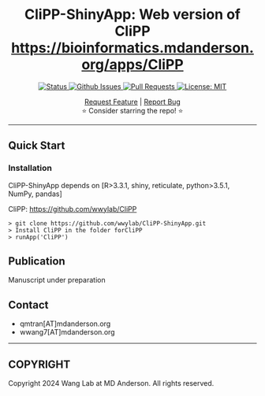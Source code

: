 <p align="center">

  <h1 align="center">
    CliPP-ShinyApp: Web version of CliPP <a href="https://bioinformatics.mdanderson.org/apps/CliPP">https://bioinformatics.mdanderson.org/apps/CliPP 
  </h1>

  <p align="center">
   <a href="https://github.com/wwylab/CliPP-ShinyApp" target="_blank">
     <img alt="Status"
          src="https://img.shields.io/badge/status-active-success.svg" />
   </a>
   <a href="https://github.com/wwylab/CliPP-ShinyApp/issues" target="_blank">
     <img alt="Github Issues"
          src="https://img.shields.io/github/issues/stjude/RNAIndel" />
   </a>
   <a href="https://github.com/wwylab/CliPP-ShinyApp/pulls" target="_blank">
     <img alt="Pull Requests"
          src="https://img.shields.io/github/issues-pr/wwylab/CliPP-ShinyApp" />
   </a>
   <a href="https://github.com/wwylab/CliPP-ShinyApp/blob/master/LICENSE.md" target="_blank">
     <img alt="License: MIT"
          src="https://img.shields.io/badge/License-MIT-blue.svg" />
   </a>
   <br />
  </p>

  </p>
  <p align="center">
   <a href="https://github.com/wwylab/CliPP-ShinyApp/issues/new?assignees=&labels=&template=feature_request.md&title=Descriptive%20Title&labels=enhancement">Request Feature</a>
    | 
   <a href="https://github.com/wwylab/CliPP-ShinyApp/issues/new?assignees=&labels=&template=bug_report.md&title=Descriptive%20Title&labels=bug">Report Bug</a>
   <br />
    ⭐ Consider starring the repo! ⭐
   <br />
  </p>
</p>

---
## Quick Start


### Installation
CliPP-ShinyApp depends on [R>3.3.1, shiny, reticulate, python>3.5.1, NumPy, pandas] 

CliPP: <a href="https://github.com/wwylab/CliPP">https://github.com/wwylab/CliPP

```
> git clone https://github.com/wwylab/CliPP-ShinyApp.git
> Install CliPP in the folder forCliPP
> runApp('CliPP')
```
## Publication
Manuscript under preparation

## Contact
* qmtran[AT]mdanderson.org
* wwang7[AT]mdanderson.org

---
## COPYRIGHT 
Copyright 2024 Wang Lab at MD Anderson. All rights reserved.
